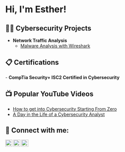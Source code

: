 <h1>Hi, I'm Esther! <br/><a href="https://github.com/eadey"></a> <a href="https://www.linkedin.com/in/estheradeyemi/"></a> </h1>

<h2>👨‍💻 Cybersecurity Projects</h2>

- <b>Network Traffic Analysis </b>
  - [ Malware Analysis with Wireshark](https://github.com/eadey/MalwareAnalysis)
 
<h2>📋 Certifications</h2>
- <b>CompTia Security+ </b>
  <b>ISC2 Certified in Cybersecurity </b>

<h2>📺 Popular YouTube Videos</h2>

- [How to get into Cybersecurity Starting From Zero](https://www.youtube.com/watch?v=a83ASGn_V_s)
- [A Day in the Life of a Cybersecurity Analyst](https://www.youtube.com/watch?v=uHy3oM7NnoU)

<h2> 🤳 Connect with me:</h2>

[<img align="left" alt="EstherAdeyemi | YouTube" width="22px" src="https://cdn.jsdelivr.net/npm/simple-icons@v3/icons/youtube.svg" />][youtube]
[<img align="left" alt="EstherAdeyemi | LinkedIn" width="22px" src="https://cdn.jsdelivr.net/npm/simple-icons@v3/icons/linkedin.svg" />][linkedin]
[<img align="left" alt="EstherAdeyemi | Instagram" width="22px" src="https://cdn.jsdelivr.net/npm/simple-icons@v3/icons/instagram.svg" />][instagram]


[youtube]: https://www.youtube.com
[linkedin]: https://linkedin.com/in
[instagram]: https://www.instagram.com
<!--
**joshmadakor1/joshmadakor1** is a ✨ _special_ ✨ repository because its `README.md` (this file) appears on your GitHub profile.

Here are some ideas to get you started:

- 🔭 I’m currently working on ...
- 🌱 I’m currently learning ...
- 👯 I’m looking to collaborate on ...
- 🤔 I’m looking for help with ...
- 💬 Ask me about ...
- 📫 How to reach me: ...
- 😄 Pronouns: ...
- ⚡ Fun fact: ...
-->
